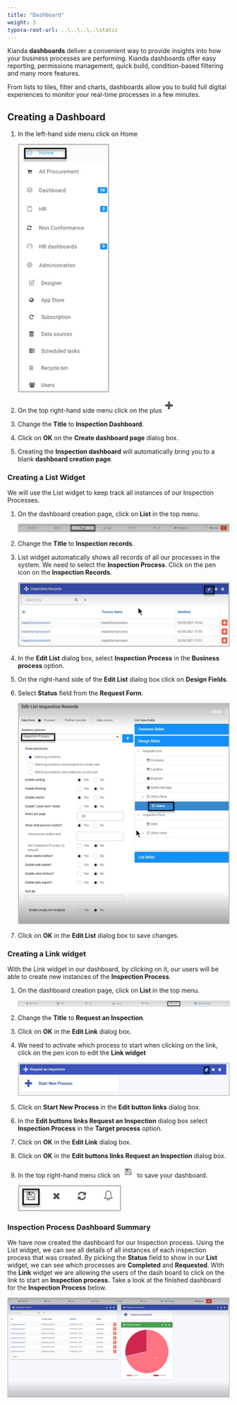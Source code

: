 ```yaml
---
title: "Dashboard"
weight: 3
typora-root-url: ..\..\..\..\static
---
```




Kianda **dashboards** deliver a convenient way to provide insights into how your business processes are performing. Kianda dashboards offer easy reporting, permissions management, quick build, condition-based filtering and many more features.

From lists to tiles, filter and charts, dashboards allow you to build full digital experiences to monitor your real-time processes in a few minutes.

## Creating a Dashboard

1. In the left-hand side menu click on Home

   ![Home](/images/left-menu-home.jpg)

2. On the top right-hand side menu click on the plus![Plus](/images/top-right-menu-plus.jpg)

3. Change the **Title** to **Inspection Dashboard**.

4. Click on **OK** on the **Create dashboard page** dialog box.

5. Creating the **Inspection dashboard** will automatically bring you to a blank **dashboard creation page**.

### Creating a List Widget

We will use the List widget to keep track all instances of our Inspection Processes.

1. On the dashboard creation page, click on **List** in the top menu.

   ![Home](/images/dashboard-list.jpg)

2. Change the **Title** to **Inspection records**.

3. List widget automatically shows all records of all our processes in the system. We need to select the **Inspection Process**. Click on the pen icon on the **Inspection Records**.

   ![Edit list widget](/images/examples-edit-list.jpg)

4. In the **Edit List** dialog box, select **Inspection Process** in the **Business process** option.

5. On the right-hand side of the **Edit List** dialog box click on **Design Fields**.

6. Select **Status** field from the **Request Form**.

   ![List dialog box](/images/examples-list-editbox.jpg)

7. Click on **OK** in the **Edit List** dialog box to save changes.



### Creating a Link widget

With the Link widget in our dashboard, by clicking on it, our users will be able to create new instances of the **Inspection Process**.

1. On the dashboard creation page, click on **List** in the top menu.

   ![Add link in dashboard](/images/dashboard-add-link.jpg)

2. Change the **Title** to **Request an Inspection**.

3. Click on **OK** in the **Edit Link** dialog box.

4. We need to activate which process to start when clicking on the link, click on the pen icon to edit the **Link widget** 

   ![Link edit](/images/dashboard-edit-link.jpg)

5. Click on **Start New Process** in the **Edit button links** dialog box.

6. In the **Edit buttons links Request an Inspection** dialog box select **Inspection Process** in the **Target process** option.

7. Click on **OK** in the **Edit Link** dialog box.

8. Click on **OK** in the **Edit buttons links Request an Inspection** dialog box.

9. In the top right-hand menu click on ![Link edit](/images/dashboard-save-button.jpg) to save your dashboard.

   ![Link edit](/images/dashboard-menu.jpg)

### Inspection Process Dashboard Summary

We have now created the dashboard for our Inspection process. Using the List widget, we can see all details of all instances of each inspection process that was created. By picking the **Status** field to show in our **List** widget, we can see which processes are **Completed** and **Requested**. With the **Link** widget we are allowing the users of the dash board to click on the link to start an **Inspection process.** Take a look at the finished dashboard for the **Inspection Process** below.

![Link edit](/images/examples-inspection-dashboard.jpg)

